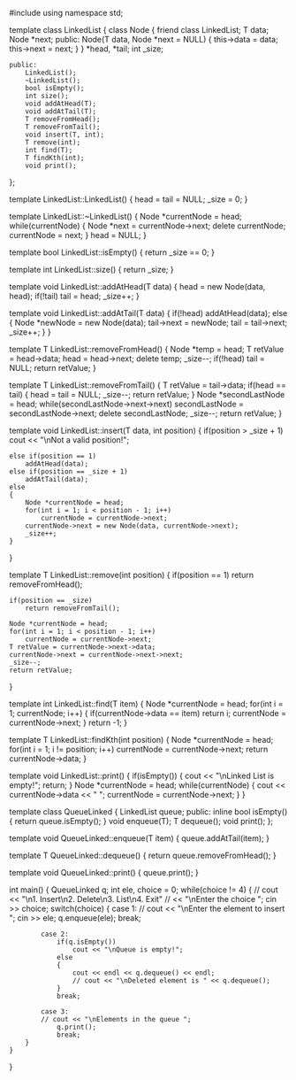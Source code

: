 #include <iostream>
using namespace std;

template <class T>
class LinkedList
{
    class Node
    {
        friend class LinkedList;
        T data;
        Node *next;
        public:
            Node(T data, Node *next = NULL)
            {
                this->data = data;
                this->next = next;
            }
    } *head, *tail;
    int _size;
    
    public:
        LinkedList();
        ~LinkedList();
        bool isEmpty();
        int size();
        void addAtHead(T);
        void addAtTail(T);
        T removeFromHead();
        T removeFromTail();
        void insert(T, int);
        T remove(int);
        int find(T);
        T findKth(int);
        void print();
};

template <class T>
LinkedList<T>::LinkedList()
{
    head = tail = NULL;
    _size = 0;
}

template <class T>
LinkedList<T>::~LinkedList()
{
    Node *currentNode = head;
    while(currentNode)
    {
        Node *next = currentNode->next;
        delete currentNode;
        currentNode = next;
    }
    head = NULL;
}

template <class T>
bool LinkedList<T>::isEmpty()
{
    return _size == 0;
}

template <class T>
int LinkedList<T>::size()
{
    return _size;
}

template <class T>
void LinkedList<T>::addAtHead(T data)
{
    head = new Node(data, head);
    if(!tail)
        tail = head;
    _size++;
}

template <class T>
void LinkedList<T>::addAtTail(T data)
{
    if(!head)
        addAtHead(data);
    else
    {
        Node *newNode = new Node(data);
        tail->next = newNode;
        tail = tail->next;
        _size++;
    }
}

template <class T>
T LinkedList<T>::removeFromHead()
{
    Node *temp = head;
    T retValue = head->data;
    head = head->next;
    delete temp;
    _size--;
    if(!head)
        tail = NULL;
    return retValue;
}

template <class T>
T LinkedList<T>::removeFromTail()
{
    T retValue = tail->data;
    if(head == tail)
    {
        head = tail = NULL;
        _size--;
        return retValue;
    }
    Node *secondLastNode = head;
    while(secondLastNode->next->next)
        secondLastNode = secondLastNode->next;
    delete secondLastNode;
    _size--;
    return retValue;
}

template <class T>
void LinkedList<T>::insert(T data, int position)
{
    if(position > _size + 1)
        cout << "\nNot a valid position!";
        
    else if(position == 1)
        addAtHead(data);
    else if(position == _size + 1)
        addAtTail(data);
    else
    {
        Node *currentNode = head;
        for(int i = 1; i < position - 1; i++)
            currentNode = currentNode->next;
        currentNode->next = new Node(data, currentNode->next);
        _size++;
    }
}

template <class T>
T LinkedList<T>::remove(int position)
{
    if(position == 1)
        return removeFromHead();
    
    if(position == _size)
        return removeFromTail();
        
    Node *currentNode = head;
    for(int i = 1; i < position - 1; i++)
        currentNode = currentNode->next;
    T retValue = currentNode->next->data;
    currentNode->next = currentNode->next->next;
    _size--;
    return retValue;
}

template <class T>
int LinkedList<T>::find(T item)
{
    Node *currentNode = head;
    for(int i = 1; currentNode; i++)
    {
        if(currentNode->data == item)
            return i;
        currentNode = currentNode->next;
    }
    return -1;
}

template <class T>
T LinkedList<T>::findKth(int position)
{
    Node *currentNode = head;
    for(int i = 1; i != position; i++)
        currentNode = currentNode->next;
    return currentNode->data;
}

template <class T>
void LinkedList<T>::print()
{
    if(isEmpty())
    {
        cout << "\nLinked List is empty!";
        return;
    }
    Node *currentNode = head;
    while(currentNode)
    {
        cout << currentNode->data << " ";
        currentNode = currentNode->next;
    }
}

template <class T>
class QueueLinked
{
    LinkedList<T> queue;
    public:
        inline bool isEmpty() {
            return queue.isEmpty();
        }
        void enqueue(T);
        T dequeue();
        void print();
};

template <class T>
void QueueLinked<T>::enqueue(T item)
{
    queue.addAtTail(item);
}

template <class T>
T QueueLinked<T>::dequeue()
{
    return queue.removeFromHead();
}

template <class T>
void QueueLinked<T>::print()
{
    queue.print();
}

int main()
{
    QueueLinked<int> q;
    int ele, choice = 0;
    while(choice != 4)
    {
        // cout << "\n1. Insert\n2. Delete\n3. List\n4. Exit"
        //      << "\nEnter the choice ";
        cin >> choice;
        switch(choice)
        {
            case 1:
                // cout << "\nEnter the element to insert ";
                cin >> ele;
                q.enqueue(ele);
                break;
            
            case 2:
                if(q.isEmpty())
                    cout << "\nQueue is empty!";
                else
                {
                    cout << endl << q.dequeue() << endl;
                    // cout << "\nDeleted element is " << q.dequeue();
                }
                break;
            
            case 3:
            // cout << "\nElements in the queue ";
                q.print();
                break;
        }
    }
}
